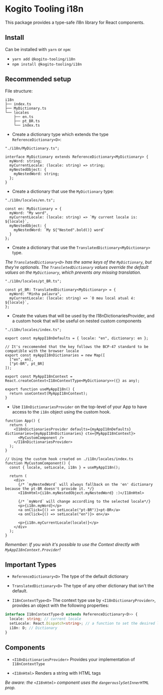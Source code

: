# Kogito Tooling i18n

This package provides a type-safe i18n library for React components.

## Install

Can be installed with `yarn` or `npm`:

- `yarn add @kogito-tooling/i18n`
- `npm install @kogito-tooling/i18n`

## Recommended setup

File structure:

```
i18n
├── index.ts
├── MyDictionary.ts
└── locales
    ├── en.ts
    ├── pt_BR.ts
    └── index.ts
```

- Create a dictionary type which extends the type `ReferenceDictionary<D>`:

```tsx
"./i18n/MyDictionary.ts";

interface MyDictionary extends ReferenceDictionary<MyDictionary> {
  myWord: string;
  myCurrentLocale: (locale: string) => string;
  myNestedObject: {
    myNestedWord: string;
  };
}
```

- Create a dictionary that use the `MyDictionary` type:

```tsx
"./i18n/locales/en.ts";

const en: MyDictionary = {
  myWord: "My word",
  myCurrentLocale: (locale: string) => `My current locale is: ${locale}`,
  myNestedObject: {
    myNestedWord: `My ${"Nested".bold()} word`
  }
};
```

- Create a dictionary that use the `TranslatedDictionary<MyDictionary>` type.

*The `TranslatedDictionary<D>` has the same keys of the `MyDictionary`, but they're optionals.
The `TransletedDictionary` values override the default values on the `MyDictionary`, which prevents any missing translation.*

```tsx
"./i18n/locales/pt_BR.ts";

const pt_BR: TranslatedDictionary<MyDictionary> = {
  myWord: "Minha palavra",
  myCurrentLocale: (locale: string) => `O meu local atual é: ${locale}`,
};
```

- Create the values that will be used by the I18nDictionariesProvider, and a custom hook that will be useful on nested custom components

```tsx
"./i18n/locales/index.ts";

export const myAppI18nDefaults = { locale: "en", dictionary: en };

// It's reccomended that the key follows the BCP-47 standard to be compatible with the browser locale
export const myAppI18nDictionaries = new Map([
  ["en", en],
  ["pt-BR", pt_BR]
]);

export const MyAppI18nContext = React.createContext<I18nContextType<MyDictionary>>({} as any);

export function useMyAppI18n() {
  return useContext(MyAppI18nContext);
}
```

- Use `I18nDictionariesProvider` on the top-level of your App to have access to the `i18n` object using the custom hook.

```tsx
function App() {
  return (
    <I18nDictionariesProvider defaults={myAppI18nDefaults} dictionaries={myAppI18nDictionaries} ctx={MyAppI18nContext}>
      <MyCustomComponent />
    </I18nDictionariesProvider>
  );
}

// Using the custom hook created on ./i18n/locales/index.ts
function MyCustomComponent() {
  const { locale, setLocale, i18n } = useMyAppI18n();

  return (
    <div>
      {/* `myNestedWord` will always fallback on the 'en' dictionary because the pt-BR doesn't provide it. */}
      <I18nHtml>{i18n.myNestedObject.myNestedWord} :)</I18nHtml>

      {/* `myWord` will change accordling to the selected locale*/}
      <p>{i18n.myWord}</p>
      <a onClick={() => setLocale("pt-BR")}>pt-BR</a>
      <a onClick={() => setLocale("en")}> en</a>

      <p>{i18n.myCurrentLocale(locale)}</p>
    </div>
  );
}
```

_Remember: If you wish it's possible to use the Context directly with `MyAppI18nContext.Provider`!_

## Important Types

- `ReferenceDictionary<D>`
  The type of the default dictionary

- `TranslatedDictionary<D>`
  The type of any other dictionary that isn't the default.

- `I18nContextType<D>`
  The context type use by `<I18nDictionaryProvider>`, provides an object with the following properties:

```ts
interface I18nContextType<D extends ReferenceDictionary<D>> {
  locale: string; // current locale
  setLocale: React.Dispatch<string>; // a function to set the desired locale
  i18n: D; // Dictionary
}
```

## Components

- `<I18nDictionariesProvider>`
  Provides your implementation of `I18nContextType`

- `<I18nHtml>` Renders a string with HTML tags

_Be aware: the `<I18nHtml>` component uses the `dangerouslySetInnerHTML` prop._
